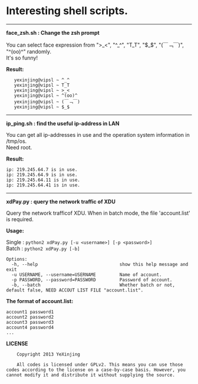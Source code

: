 Interesting shell scripts.
=======
__________________
**face_zsh.sh :    Change the zsh prompt**    
        
You can select face expression from  "\>\_<", "^_^", "T\_T", "$_$", "(￣﹁￣)", "^(oo)^" randomly.                      
It's so funny!          
    
**Result:**     
       
       yexinjing@vipsl ~ ^_^         
       yexinjing@vipsl ~ T_T        
       yexinjing@vipsl ~ >_<         
       yexinjing@vipsl ~ ^(oo)^           
       yexinjing@vipsl ~ (￣﹁￣)       
       yexinjing@vipsl ~ $_$           
    

__________________
**ip_ping.sh :    find the useful ip-address in LAN**    
      
You can get all ip-addresses in use and the operation system information in /tmp/os.      
Need root.

**Result:**     

    ip: 219.245.64.7 is in use.
    ip: 219.245.64.9 is in use.
    ip: 219.245.64.11 is in use.
    ip: 219.245.64.41 is in use.
    

__________________
**xdPay.py :   query the network traffic of XDU**    
      
Query the network trafficof XDU. When in batch mode, the file 'account.list' is required.      
     
**Usage:**  
    
Single : `python2 xdPay.py [-u <username>] [-p <password>]`    
Batch : `python2 xdPay.py [-b]`

    Options:
      -h, --help                               show this help message and exit
      -u USERNAME, --username=USERNAME         Name of account.
      -p PASSWORD, --password=PASSWORD         Password of account.
      -b, --batch                              Whether batch or not, default false, NEED ACCOUT LIST FILE "account.list".
      
**The format of account.list:**     
    
    account1 password1    
    account2 password2    
    account3 password3    
    account4 password4    
    ...    


**LICENSE**         
               
        Copyright 2013 YeXinjing     
        
        All codes is licensed under GPLv2. This means you can use those codes according to the license on a case-by-case basis. However, you cannot modify it and distribute it without supplying the source.
